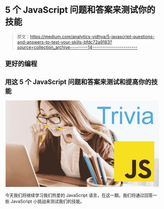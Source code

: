 # 5 个 JavaScript 问题和答案来测试你的技能

> 原文：<https://medium.com/analytics-vidhya/5-javascript-questions-and-answers-to-test-your-skills-bfdc72a9183?source=collection_archive---------14----------------------->

## 更好的编程

## 用这 5 个 JavaScript 问题和答案来测试和提高你的技能

![](img/5e754a0da90d55b4a9fa7dc5c2186a9d.png)

今天我们将继续学习我们热爱的 JavaScript 语言，在这一期，我们将通过回答一些 JavaScript 小挑战来测试我们的技能。